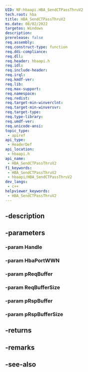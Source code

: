 ```yaml
---
UID: NF:hbaapi.HBA_SendCTPassThruV2
tech.root: hba
title: HBA_SendCTPassThruV2
ms.date: 08/02/2022
targetos: Windows
description: 
prerelease: false
req.assembly: 
req.construct-type: function
req.ddi-compliance: 
req.dll: 
req.header: hbaapi.h
req.idl: 
req.include-header: 
req.irql: 
req.kmdf-ver: 
req.lib: 
req.max-support: 
req.namespace: 
req.redist: 
req.target-min-winverclnt: 
req.target-min-winversvr: 
req.target-type: 
req.type-library: 
req.umdf-ver: 
req.unicode-ansi: 
topic_type:
 - apiref
api_type:
 - HeaderDef
api_location:
 - hbaapi.h
api_name:
 - HBA_SendCTPassThruV2
f1_keywords:
 - HBA_SendCTPassThruV2
 - hbaapi/HBA_SendCTPassThruV2
dev_langs:
 - c++
helpviewer_keywords:
 - HBA_SendCTPassThruV2
---
```


## -description

## -parameters

### -param Handle

### -param HbaPortWWN

### -param pReqBuffer

### -param ReqBufferSize

### -param pRspBuffer

### -param pRspBufferSize

## -returns

## -remarks

## -see-also

